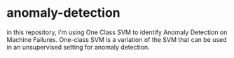 # anomaly-detection
in this repository, i'm using One Class SVM to identify Anomaly Detection on Machine Failures. One-class SVM is a variation of the SVM that can be used in an unsupervised setting for anomaly detection.
